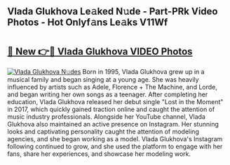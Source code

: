 ## Vlada Glukhova Le𝚊ked N𝚞de - Part-PRk Video Photos - Hot Onlyf𝚊ns Le𝚊ks V11Wf

# <h2><a href="http://ab97861.deff.icu/?id=Vlada+Glukhova">🔗 New 👉🔴 Vlada Glukhova VIDEO Photos</a></h2>

[![Vlada Glukhova N𝚞des](https://i.imgur.com/rIISA9y.gif)](http://ab97861.deff.icu/?id=Vlada+Glukhova)
Born in 1995, Vlada Glukhova grew up in a musical family and began singing at a young age. She was heavily influenced by artists such as Adele, Florence + The Machine, and Lorde, and began writing her own songs as a teenager. After completing her education, Vlada Glukhova released her debut single "Lost in the Moment" in 2017, which quickly gained traction online and caught the attention of music industry professionals. Alongside her YouTube channel, Vlada Glukhova also maintained an active presence on Instagram. Her stunning looks and captivating personality caught the attention of modeling agencies, and she began working as a model. Vlada Glukhova's Instagram following continued to grow, and she used the platform to engage with her fans, share her experiences, and showcase her modeling work.
